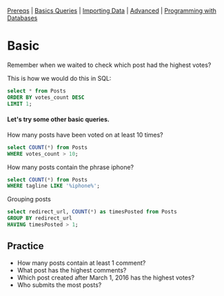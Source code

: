 [Prereqs](https://github.com/REU-SOS/DataWrangling/blob/master/Prereqs.md#installing-mysql) | [Basics Queries](https://github.com/REU-SOS/DataWrangling/blob/master/BasicQueries.md#basic) | [Importing Data](https://github.com/REU-SOS/DataWrangling/blob/master/Import.md#import) | [Advanced](https://github.com/REU-SOS/DataWrangling/blob/master/Advanced.md#advanced) | [Programming with Databases](https://github.com/REU-SOS/DataWrangling/blob/master/Programming.md#programming)

# Basic

Remember when we waited to check which post had the highest votes?

This is how we would do this in SQL:

```sql
select * from Posts 
ORDER BY votes_count DESC 
LIMIT 1;
```

#### Let's try some other basic queries.

How many posts have been voted on at least 10 times?

```sql
select COUNT(*) from Posts 
WHERE votes_count > 10;
```

How many posts contain the phrase iphone?

```sql
select COUNT(*) from Posts 
WHERE tagline LIKE '%iphone%';
```

Grouping posts

```sql
select redirect_url, COUNT(*) as timesPosted from Posts 
GROUP BY redirect_url
HAVING timesPosted > 1;
```

## Practice

* How many posts contain at least 1 comment?
* What post has the highest comments?
* Which post created after March 1, 2016 has the highest votes?
* Who submits the most posts?
